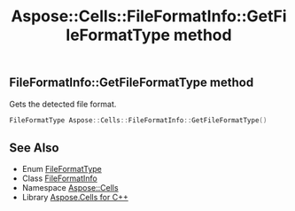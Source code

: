 ﻿---
title: Aspose::Cells::FileFormatInfo::GetFileFormatType method
linktitle: GetFileFormatType
second_title: Aspose.Cells for C++ API Reference
description: 'Aspose::Cells::FileFormatInfo::GetFileFormatType method. Gets the detected file format in C++.'
type: docs
weight: 800
url: /cpp/aspose.cells/fileformatinfo/getfileformattype/
---
## FileFormatInfo::GetFileFormatType method


Gets the detected file format.

```cpp
FileFormatType Aspose::Cells::FileFormatInfo::GetFileFormatType()
```

## See Also

* Enum [FileFormatType](../../fileformattype/)
* Class [FileFormatInfo](../)
* Namespace [Aspose::Cells](../../)
* Library [Aspose.Cells for C++](../../../)
